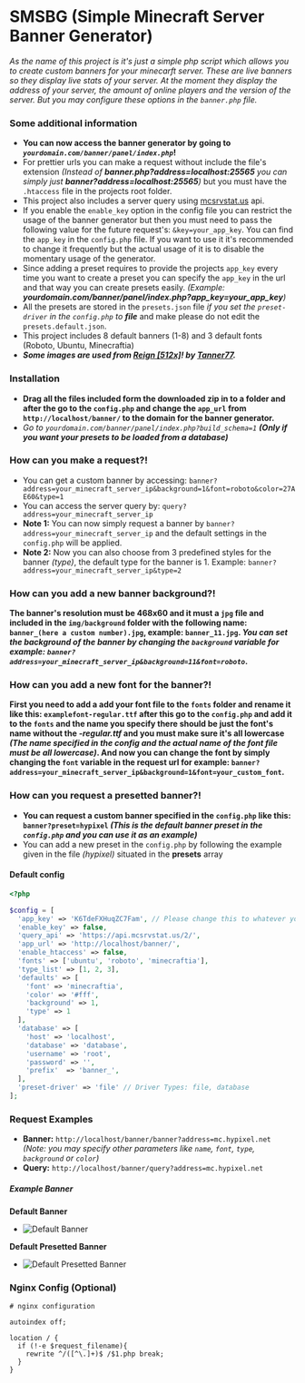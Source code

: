 # SMSBG (Simple Minecraft Server Banner Generator)

*As the name of this project is it's just a simple php script which allows you to create custom banners for your minecarft server. These are live banners so they display live stats of your server. At the moment they display the address of your server, the amount of online players and the version of the server.
But you may configure these options in the `banner.php` file.*

### Some additional information

* **You can now access the banner generator by going to _`yourdomain.com/banner/panel/index.php`_!**
* For prettier urls you can make a request without include the file's extension _(Instead of __banner.php?address=localhost:25565__ you can simply just __banner?address=localhost:25565__)_ but you must have the `.htaccess` file in the projects root folder.
* This project also includes a server query using [mcsrvstat.us](https://mcsrvstat.us/) api.
* If you enable the `enable_key` option in the config file you can restrict the usage of the banner generator but then you must need to pass the following value for the future request's: `&key=your_app_key`. You can find the `app_key` in the `config.php` file. If you want to use it it's recommended to change it frequently but the actual usage of it is to disable the momentary usage of the generator.
* Since adding a preset requires to provide the projects `app_key` every time you want to create a preset you can specify the `app_key` in the url and that way you can create presets easily. _(Example: **yourdomain.com/banner/panel/index.php?app_key=your_app_key**)_
* All the presets are stored in the `presets.json` file _if you set the `preset-driver` in the `config.php` to **file**_ and make please do not edit the `presets.default.json`.
* This project includes 8 default banners (1-8) and 3 default fonts (Roboto, Ubuntu, Minecraftia)
* **_Some images are used from [Reign [512x]](https://www.planetminecraft.com/texture_pack/vividhd-512x/)! by [Tanner77](https://www.planetminecraft.com/member/tanner77/)._**

### Installation

* **Drag all the files included form the downloaded zip in to a folder and after the go to the `config.php` and change the `app_url` from `http://localhost/banner/` to the domain for the banner generator.**
* _Go to `yourdomain.com/banner/panel/index.php?build_schema=1` **(Only if you want your presets to be loaded from a database)**_

### How can you make a request?!

* You can get a custom banner by accessing: `banner?address=your_minecraft_server_ip&background=1&font=roboto&color=27AE60&type=1`
* You can access the server query by: `query?address=your_minecraft_server_ip`
* __Note 1:__ You can now simply request a banner by `banner?address=your_minecraft_server_ip` and the default settings in the `config.php` will be applied.
* __Note 2:__ Now you can also choose from 3 predefined styles for the banner _(type)_, the default type for the banner is 1. Example: `banner?address=your_minecraft_server_ip&type=2`

### How can you add a new banner background?!

**The banner's resolution must be 468x60 and it must a `jpg` file and included in the `img/background` folder with the following name: `banner_(here a custom number).jpg`, example: `banner_11.jpg`. _You can set the background of the banner by changing the `background` variable for example: `banner?address=your_minecraft_server_ip&background=11&font=roboto`_.**

### How can you add a new font for the banner?!

**First you need to add a add your font file to the `fonts` folder and rename it like this: `examplefont-regular.ttf` after this go to the `config.php` and add it to the `fonts` and the name you specify there should be just the font's name without the _-regular.ttf_ and you must make sure it's all lowercase _(The name specified in the config and the actual name of the font file must be all lowercase)_. And now you can change the font by simply changing the `font` variable in the request url for example: `banner?address=your_minecraft_server_ip&background=1&font=your_custom_font`.**

### How can you request a presetted banner?!

* __You can request a custom banner specified in the `config.php` like this: `banner?preset=hypixel` *(This is the default banner preset in the `config.php` and you can use it as an example)*__
* You can add a new preset in the `config.php` by following the example given in the file _(hypixel)_ situated in the **presets** array 

#### Default config

```php
<?php

$config = [
  'app_key' => 'K6TdeFXHuqZC7Fam', // Please change this to whatever your want (Do not leave this as default!)
  'enable_key' => false,
  'query_api' => 'https://api.mcsrvstat.us/2/',
  'app_url' => 'http://localhost/banner/',
  'enable_htaccess' => false,
  'fonts' => ['ubuntu', 'roboto', 'minecraftia'],
  'type_list' => [1, 2, 3],
  'defaults' => [
    'font' => 'minecraftia',
    'color' => '#fff',
    'background' => 1,
    'type' => 1
  ],
  'database' => [
    'host' => 'localhost',
    'database' => 'database',
    'username' => 'root',
    'password' => '',
    'prefix'  => 'banner_',
  ],
  'preset-driver' => 'file' // Driver Types: file, database
];
```

### Request Examples

* __Banner:__ `http://localhost/banner/banner?address=mc.hypixel.net` _(Note: you may specify other parameters like `name`, `font`, `type`, `background` or `color`)_
* __Query:__ `http://localhost/banner/query?address=mc.hypixel.net`

##### Example Banner

**Default Banner**
* ![Default Banner](https://i.ibb.co/s3p9s3y/banner-example.jpg)

**Default Presetted Banner**
* ![Default Presetted Banner](https://i.ibb.co/TwrDwVY/banner-preset.jpg)

### Nginx Config (Optional)

```nginx
# nginx configuration

autoindex off;

location / {
  if (!-e $request_filename){
    rewrite ^/([^\.]+)$ /$1.php break;
  }
}
```
